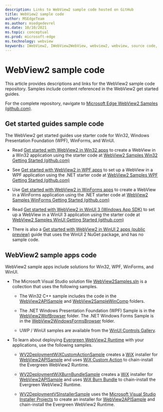 ```yaml
---
description: Links to WebView2 sample code hosted on GitHub 
title: WebView2 sample code
author: MSEdgeTeam
ms.author: msedgedevrel
ms.date: 10/10/2021
ms.topic: conceptual
ms.prod: microsoft-edge
ms.technology: webview
keywords: IWebView2, IWebView2WebView, webview2, webview, source code, sample code, samples, code samples, WebView sample code, WebView2 sample code
---
```

# WebView2 sample code

This article provides descriptions and links for the WebView2 sample code repository. Samples include content referenced in the WebView2 get started guides.

For the complete repository, navigate to [Microsoft Edge WebView2 Samples \(github.com\)](https://github.com/MicrosoftEdge/WebView2Samples).

## Get started guides sample code

The WebView2 get started guides use starter code for Win32, Windows Presentation Foundation (WPF), WinForms, and WinUI.

* Read [Get started with WebView2 in Win32 apps](./get-started/win32.md) to create a WebView in a Win32 application using the starter code at [WebView2 Samples Win32 Getting Started \(github.com\)](https://github.com/MicrosoftEdge/WebView2Samples/tree/master/GettingStartedGuides/Win32_GettingStarted)

* See [Get started with WebView2 in WPF apps](./get-started/wpf.md) to set up a WebView in a WPF application using the .NET starter code at [WebView2 Samples WPF Getting Started \(github.com\)](https://github.com/MicrosoftEdge/WebView2Samples/tree/master/GettingStartedGuides/WPF_GettingStarted)

* Use [Get started with WebView2 in WinForms apps](./get-started/winforms.md) to create a WebView in a WinForms application using the .NET starter code at [WebView2 Samples WinForms Getting Started \(github.com\)](https://github.com/MicrosoftEdge/WebView2Samples/tree/master/GettingStartedGuides/WinForms_GettingStarted)

* Read [Get started with WebView2 in WinUI 3 \(Windows App SDK\)](./get-started/winui.md) to set up a WebView in a WinUI 3 application using the starter code at [WebView2 Samples WinUI Getting Started \(github.com\)](https://github.com/MicrosoftEdge/WebView2Samples/tree/master/GettingStartedGuides/WinUI3_GettingStarted)

* There is also a [Get started with WebView2 in WinUI 2 apps \(public preview\)](./get-started/winui2.md) guide that uses the WinUI 2 NuGet package, and has no sample code.

## WebView2 sample apps code

WebView2 sample apps include solutions for Win32, WPF, WinForms, and WinUI.

* The Microsoft Visual Studio solution file [WebView2Samples.sln](https://github.com/MicrosoftEdge/WebView2Samples/blob/master/SampleApps/WebView2Samples.sln) is a collection that uses the following samples.

    * The Win32 C++ sample includes the code in the [WebView2APISample](https://github.com/MicrosoftEdge/WebView2Samples/tree/master/SampleApps/WebView2APISample) and [WebView2SampleWinComp](https://github.com/MicrosoftEdge/WebView2Samples/tree/master/SampleApps/WebView2SampleWinComp) folders.

    * The .NET Windows Presentation Foundation (WPF) Sample is in the [WebView2WpfBrowser](https://github.com/MicrosoftEdge/WebView2Samples/tree/master/SampleApps/WebView2WpfBrowser) folder. The .NET Windows Forms Sample is in the [WebView2WindowsFormsBrowser](https://github.com/MicrosoftEdge/WebView2Samples/tree/master/SampleApps/WebView2WindowsFormsBrowser) folder.

    * UWP / WinUI samples  are available from the [WinUI Controls Gallery](https://github.com/microsoft/Xaml-Controls-Gallery/tree/winui3preview).

* To learn about deploying [Evergreen WebView2 Runtime](concepts/distribution.md) with your applications, use the following samples.

    * [WV2DeploymentWiXCustomActionSample]() creates a [WiX](https://wixtoolset.org/) installer for [WebView2APISample](https://github.com/MicrosoftEdge/WebView2Samples/blob/master/SampleApps/WebView2APISample/README.md) and uses [WiX Custom Action](https://wixtoolset.org/documentation/manual/v3/wixdev/extensions/authoring_custom_actions.html) to chain-install the Evergreen WebView2 Runtime.

    * [WV2DeploymentWiXBurnBundleSample]() creates a [WiX](https://wixtoolset.org/) installer for [WebView2APISample](https://github.com/MicrosoftEdge/WebView2Samples/blob/master/SampleApps/WebView2APISample/README.md) and uses [WiX Burn Bundle](https://wixtoolset.org/documentation/manual/v3/bundle/) to chain-install the Evergreen WebView2 Runtime.

    * [WV2DeploymentVSInstallerSample]() uses the [Microsoft Visual Studio Installer Projects](https://marketplace.visualstudio.com/items?itemName=visualstudioclient.MicrosoftVisualStudio2017InstallerProjects) to create an installer for [WebView2APISample](https://github.com/MicrosoftEdge/WebView2Samples/blob/master/SampleApps/WebView2APISample/README.md) and chain-install the Evergreen WebView2 Runtime.